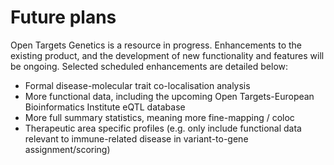 # Future plans

Open Targets Genetics is a resource in progress. Enhancements to the existing product, and the development of new functionality and features will be ongoing. Selected scheduled enhancements are detailed below:  

* Formal disease-molecular trait co-localisation analysis
* More functional data, including the upcoming Open Targets-European Bioinformatics Institute eQTL database
* More full summary statistics, meaning more fine-mapping / coloc
* Therapeutic area specific profiles \(e.g. only include functional data relevant to immune-related disease in variant-to-gene assignment/scoring\)


